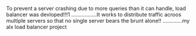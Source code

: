 To prevent a server crashing due to more queries than it can handle, load balancer was devloped!!!1
.................It works to distribute traffic acroos multiple servers so that no single server bears the brunt alone!!
.............my alx load balancer project
